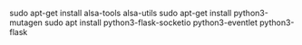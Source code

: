 sudo apt-get install alsa-tools alsa-utils
sudo apt-get install python3-mutagen
sudo apt install python3-flask-socketio python3-eventlet python3-flask
